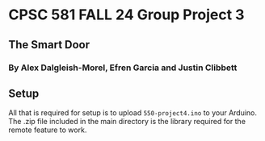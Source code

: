 # CPSC 581 FALL 24 Group Project 3
## The Smart Door
### By Alex Dalgleish-Morel, Efren Garcia and Justin Clibbett

## Setup

All that is required for setup is to upload `550-project4.ino` to your Arduino. The .zip file included in the main directory is the library required for the remote feature to work.
